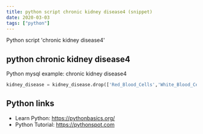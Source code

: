 ```yaml
---
title: python script chronic kidney disease4 (snippet)
date: 2020-03-03
tags: ["python"]
---
```

Python script 'chronic kidney disease4'


## python chronic kidney disease4

Python mysql example: chronic kidney disease4

```python
kidney_disease = kidney_disease.drop(['Red_Blood_Cells','White_Blood_Cell_Count','Red_Blood_Cell_Count'],1)


```

## Python links

- Learn Python: https://pythonbasics.org/
- Python Tutorial: https://pythonspot.com
